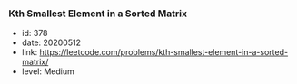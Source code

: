 ### Kth Smallest Element in a Sorted Matrix

* id: 378
* date: 20200512
* link: https://leetcode.com/problems/kth-smallest-element-in-a-sorted-matrix/
* level: Medium
